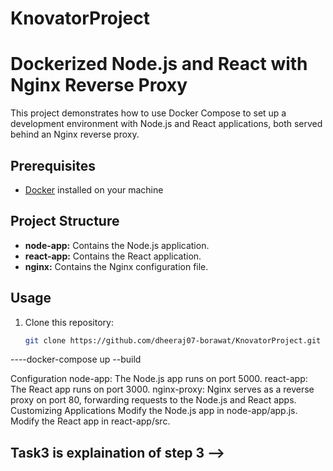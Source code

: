# KnovatorProject
# Dockerized Node.js and React with Nginx Reverse Proxy

This project demonstrates how to use Docker Compose to set up a development environment with Node.js and React applications, both served behind an Nginx reverse proxy.

## Prerequisites

- [Docker](https://www.docker.com/) installed on your machine

## Project Structure


- **node-app:** Contains the Node.js application.
- **react-app:** Contains the React application.
- **nginx:** Contains the Nginx configuration file.

## Usage

1. Clone this repository:

   ```bash
   git clone https://github.com/dheeraj07-borawat/KnovatorProject.git
----docker-compose up --build

Configuration
node-app: The Node.js app runs on port 5000.
react-app: The React app runs on port 3000.
nginx-proxy: Nginx serves as a reverse proxy on port 80, forwarding requests to the Node.js and React apps.
Customizing Applications
Modify the Node.js app in node-app/app.js.
Modify the React app in react-app/src.


## Task3 is explaination of step 3 -->

